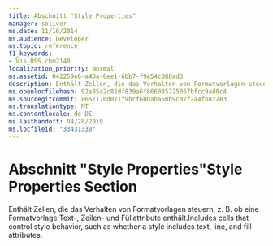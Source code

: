 ```yaml
---
title: Abschnitt "Style Properties"
manager: soliver
ms.date: 11/16/2014
ms.audience: Developer
ms.topic: reference
f1_keywords:
- Vis_DSS.chm2140
localization_priority: Normal
ms.assetid: 042259e6-a40a-8ee1-6bb7-f9a54c088ad3
description: Enthält Zellen, die das Verhalten von Formatvorlagen steuern, z. B. ob eine Formatvorlage Text-, Zeilen- und Füllattribute enthält.
ms.openlocfilehash: 92e85a2c82df839a6f866045725067bfcc9ad8c4
ms.sourcegitcommit: 8657170d071f9bcf680aba50b9c07f2a4fb82283
ms.translationtype: MT
ms.contentlocale: de-DE
ms.lasthandoff: 04/28/2019
ms.locfileid: "33431330"
---
```

# <a name="style-properties-section"></a><span data-ttu-id="33d27-103">Abschnitt "Style Properties"</span><span class="sxs-lookup"><span data-stu-id="33d27-103">Style Properties Section</span></span>

<span data-ttu-id="33d27-104">Enthält Zellen, die das Verhalten von Formatvorlagen steuern, z. B. ob eine Formatvorlage Text-, Zeilen- und Füllattribute enthält.</span><span class="sxs-lookup"><span data-stu-id="33d27-104">Includes cells that control style behavior, such as whether a style includes text, line, and fill attributes.</span></span>
  

